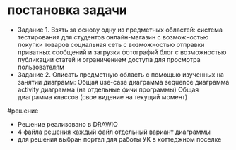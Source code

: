# постановка задачи
- Задание 1. Взять за основу одну из предметных областей:
система тестирования для студентов
онлайн-магазин с возможностью покупки товаров
социальная сеть с возможностью отправки приватных сообщений и загрузки фотографий
блог с возможностью публикации статей и ограничением доступа для просмотра пользователям
- Задание 2. Описать предметную область с помощью изученных на занятии диаграмм:
Общая use-case диаграмма
sequence диаграмма
activity диаграмма (на отдельные фичи программы)
Общая диаграмма классов (свое видение на текущий момент)

#решение
- Решение реализовано в DRAWIO
- 4 файла решения каждый файл отдельный вариант диаграммы
- для решения выбран портал для работы УК в коттеджном поселке
